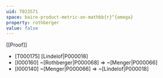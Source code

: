 ```yaml
---
uid: T023571
space: baire-product-metric-on-mathbb{r}^{omega}
property: rothberger
value: false
---
```

[[Proof]]

* [T000175] [Lindelof|P000018]
* [I000160] ~[Rothberger|P000068] => ~[Menger|P000066]
* [I000140] ~[Menger|P000066] => ~[Lindelof|P000018]

